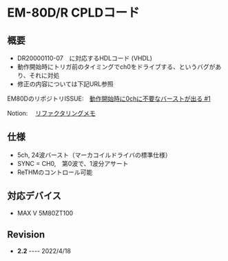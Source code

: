 # EM-80D/R CPLDコード

## 概要
- DR20000110-07　に対応するHDLコード (VHDL)
- 動作開始時にトリガ前のタイミングでch0をドライブする、というバグがあり、それに対処
- 修正の内容については下記URL参照

EM80DのリポジトリISSUE:　[動作開始時に0chに不要なバーストが出る #1](https://github.com/mm011106/EM80D/issues/1)

Notion:　 [リファクタリングメモ](https://www.notion.so/HDL-2f2262ee2c774f51907b1a7b961988f4)

## 仕様
- 5ch, 24波バースト（マーカコイルドライバの標準仕様）
- SYNC = CH0,　第0波で、1波分アサート
- ReTHMのコントロール可能

## 対応デバイス
- MAX V 5M80ZT100


## Revision
- **2.2** ---- 2022/4/18 
